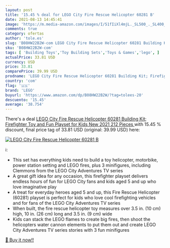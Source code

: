 ```yaml
---
layout: post
title: '15.45 % deal for LEGO City Fire Rescue Helicopter 60281 B'
date: 2021-08-13 14:45:41
image: 'https://m.media-amazon.com/images/I/51fIiXl4mjL._SL500_._SL400_.jpg'
comments: true
category: ofertas
author: 'tole.es'
slug: 'B08HW22B2W-com LEGO City Fire Rescue Helicopter 60281 Building Kit;...'
sku: 'B08HW22B2W-com'
tags: [ 'Building Toys','Toy Building Sets','Toys & Games','lego', ]
actualPrice: 33.81 USD
currency: USD
price: 33.81
comparePrice: 39.99 USD
prodname: 'LEGO City Fire Rescue Helicopter 60281 Building Kit; Firefighter Toy and Fun Playset for Kids  New 2021  212 Pieces '
country: 'com'
flag: '🇺🇸'
brand: 'LEGO'
buyurl: 'https://www.amazon.com/dp/B08HW22B2W/?tag=tolees-20'
descuento: '15.45'
average: '38.754'
---
```


There's a deal [LEGO City Fire Rescue Helicopter 60281 Building Kit; Firefighter Toy and Fun Playset for Kids  New 2021  212 Pieces ](https://www.amazon.com/dp/B08HW22B2W/?tag=tolees-20)  with  15.45 % discount, final price tag of  33.81 USD (original: 39.99 USD) here:

[![LEGO City Fire Rescue Helicopter 60281 B](https://m.media-amazon.com/images/I/51fIiXl4mjL._SL500_._SL400_.jpg)](https://www.amazon.com/dp/B08HW22B2W/?tag=tolees-20)

ℹ️:

- This set has everything kids need to build a toy helicopter, motorbike, power station setting and LEGO fires, plus 3 minifigures, including Clemmons from the LEGO City Adventures TV series
- A great gift idea for any occasion, this firefighter playset delivers endless hours of fun for LEGO City fans and kids aged 5 and up who love imaginative play
- A treat for everyday heroes aged 5 and up, this Fire Rescue Helicopter (60281) playset is perfect for kids who love cool firefighting vehicles and for fans of the LEGO City Adventures TV series
- When built, the fire rescue helicopter toy measures over 3.5 in. (10 cm) high, 10 in. (26 cm) long and 3.5 in. (9 cm) wide
- Kids can stack the LEGO flames to create big fires, then shoot the helicopters water cannon elements to put them out and create LEGO City Adventures TV series stories with 3 fun minifigures

[🛒 Buy it now!!](https://www.amazon.com/dp/B08HW22B2W/?tag=tolees-20)
